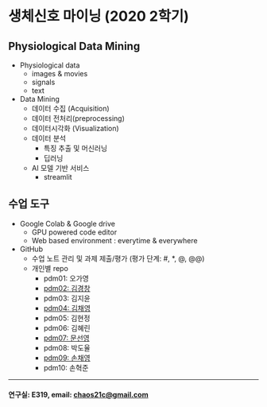 # 생체신호 마이닝 (2020 2학기)

## Physiological Data Mining
* Physiological data
  - images & movies
  - signals
  - text
* Data Mining
  - 데이터 수집 (Acquisition)
  - 데이터 전처리(preprocessing)
  - 데이터시각화 (Visualization)
  - 데이터 분석
    * 특징 추출 및 머신러닝
    * 딥러닝
  - AI 모델 기반 서비스
    * streamlit
    
## 수업 도구
* Google Colab & Google drive
  - GPU powered code editor
  - Web based environment : everytime & everywhere
* GitHub
  - 수업 노트 관리 및 과제 제출/평가 (평가 단계: #, *, @, @@)
  - 개인별 repo  
    * pdm01: 오가영
    * [pdm02: 김경창](https://github.com/rldckd0103/pdm02)
    * pdm03: 김지윤
    * [pdm04: 김채영](https://github.com/kimchaeyoung-student/pdm04)
    * pdm05: 김현정
    * pdm06: 김혜린
    * [pdm07: 문선영](https://github.com/anstjsdud/pdm07)
    * pdm08: 박도율
    * [pdm09: 손채영](https://github.com/chaeyeongSon/pdm09)
    * pdm10: 손혁준
 ---
 #### 연구실: E319, email: chaos21c@gmail.com
 
